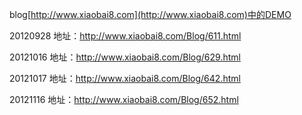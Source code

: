﻿blog[http://www.xiaobai8.com](http://www.xiaobai8.com)中的DEMO

20120928 地址：http://www.xiaobai8.com/Blog/611.html

20121016 地址：http://www.xiaobai8.com/Blog/629.html

20121017 地址：http://www.xiaobai8.com/Blog/642.html

20121116 地址：http://www.xiaobai8.com/Blog/652.html
